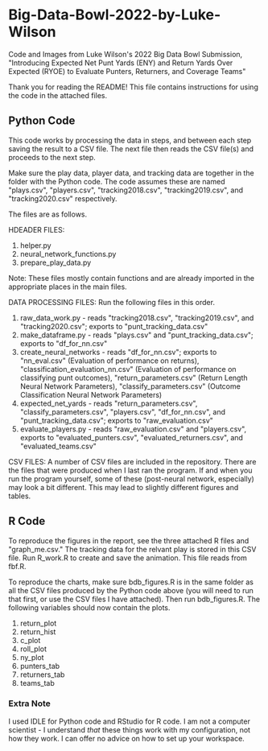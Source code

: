 # Big-Data-Bowl-2022-by-Luke-Wilson
Code and Images from Luke Wilson's 2022 Big Data Bowl Submission, "Introducing Expected Net Punt Yards (ENY) and Return Yards Over Expected (RYOE) to Evaluate Punters, Returners, and Coverage Teams"

Thank you for reading the README! This file contains instructions for using the code in the attached files. 

## Python Code
This code works by processing the data in steps, and between each step saving the result to a CSV file. The next file then reads the CSV file(s) and proceeds to the next step.

Make sure the play data, player data, and tracking data are together in the folder with the Python code. The code assumes these are named "plays.csv", "players.csv", "tracking2018.csv", "tracking2019.csv", and "tracking2020.csv" respectively.

The files are as follows.

HDEADER FILES:
1. helper.py
2. neural_network_functions.py
3. prepare_play_data.py

Note: These files mostly contain functions and are already imported in the appropriate places in the main files.

DATA PROCESSING FILES:
Run the following files in this order.
1. raw_data_work.py - reads "tracking2018.csv", "tracking2019.csv", and "tracking2020.csv"; exports to "punt_tracking_data.csv"
2. make_dataframe.py - reads "plays.csv" and "punt_tracking_data.csv"; exports to "df_for_nn.csv"
3. create_neural_networks - reads "df_for_nn.csv"; exports to "nn_eval.csv" (Evaluation of performance on returns), "classification_evaluation_nn.csv" (Evaluation of performance on classifying punt outcomes),  "return_parameters.csv" (Return Length Neural Network Parameters), "classify_parameters.csv" (Outcome Classification Neural Network Parameters)
4. expected_net_yards - reads "return_parameters.csv", "classify_parameters.csv", "players.csv", "df_for_nn.csv", and "punt_tracking_data.csv"; exports to "raw_evaluation.csv"
5. evaluate_players.py - reads "raw_evaluation.csv" and "players.csv", exports to "evaluated_punters.csv", "evaluated_returners.csv", and "evaluated_teams.csv"


CSV FILES:
A number of CSV files are included in the repository. There are the files that were produced when I last ran the program. If and when you run the program yourself, some of these (post-neural network, especially) may look a bit different. This may lead to slightly different figures and tables.

## R Code
To reproduce the figures in the report, see the three attached R files and "graph_me.csv." The tracking data for the relvant play is stored in this CSV file. Run R_work.R to create and save the animation. This file reads from fbf.R.

To reproduce the charts, make sure bdb_figures.R is in the same folder as all the CSV files produced by the Python code above (you will need to run that first, or use the CSV files I have attached). Then run bdb_figures.R. The following variables should now contain the plots.

1. return_plot
2. return_hist
3. c_plot
4. roll_plot
5. ny_plot
6. punters_tab
7. returners_tab
8. teams_tab

### Extra Note
I used IDLE for Python code and RStudio for R code. I am not a computer scientist - I understand *that* these things work with my configuration, not how they work. I can offer no advice on how to set up your workspace.

